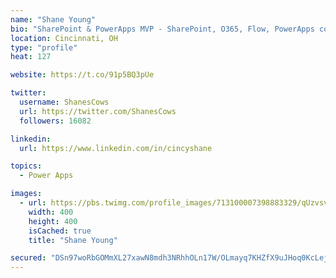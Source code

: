```yaml
---
name: "Shane Young"
bio: "SharePoint & PowerApps MVP - SharePoint, O365, Flow, PowerApps consulting? @PowerApps911 | Pure Snark? You found it."
location: Cincinnati, OH
type: "profile"
heat: 127

website: https://t.co/91p5BQ3pUe

twitter:
  username: ShanesCows
  url: https://twitter.com/ShanesCows
  followers: 16082

linkedin:
  url: https://www.linkedin.com/in/cincyshane

topics:
  - Power Apps

images:
  - url: https://pbs.twimg.com/profile_images/713100007398883329/qUzvsvQ3_400x400.jpg
    width: 400
    height: 400
    isCached: true
    title: "Shane Young"

secured: "DSn97woRbGOMmXL27xawN8mdh3NRhhOLn17W/OLmayq7KHZfX9uJHoq0KcLejF6I3pxOALlmC6fgYKgoCRaMAG0H48KEdnbn6Nm752OmJHZRYLiSjWK98aQ35ZUFsEPyErDJKZAcDmW0RR0hLGboLFVhSbVNgVgpbllLCn1BfW4ELaJmWyvY3z7PozfXP2u1qYxnXzSJ6In0zDnetKOhGbpAeHbCoKeu2SoU6qP52x6rGMCq1kPq3jK2JP++VfvqvWyKhAGTBxfxsv2F3yWRHdvIDlKmEBEyYVOHLnx8vmUAsZZhcUb8cYoR/ElW4z7GiB6bwKjmxy3DrX5hAseGGHmWuRdZrk5k1SNpUMUjXygZIzuMyvL97Hsep7qF/u/FUIY31Ar6gjYVDBEBZtzL7cZbko5aY09E5o3R7lo41QU=;l4Int23w8J9Aq1VccXjt/g=="
---
```


